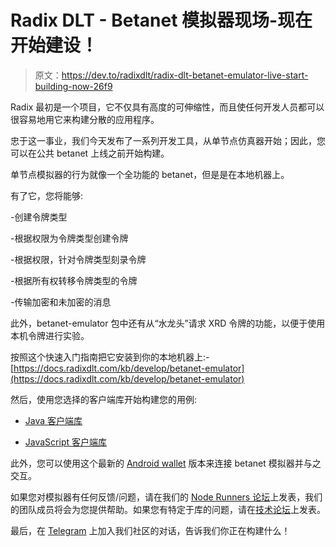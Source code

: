 # Radix DLT - Betanet 模拟器现场-现在开始建设！

> 原文：<https://dev.to/radixdlt/radix-dlt-betanet-emulator-live-start-building-now-26f9>

Radix 最初是一个项目，它不仅具有高度的可伸缩性，而且使任何开发人员都可以很容易地用它来构建分散的应用程序。

忠于这一事业，我们今天发布了一系列开发工具，从单节点仿真器开始；因此，您可以在公共 betanet 上线之前开始构建。

单节点模拟器的行为就像一个全功能的 betanet，但是是在本地机器上。

有了它，您将能够:

-创建令牌类型

-根据权限为令牌类型创建令牌

-根据权限，针对令牌类型刻录令牌

-根据所有权转移令牌类型的令牌

-传输加密和未加密的消息

此外，betanet-emulator 包中还有从“水龙头”请求 XRD 令牌的功能，以便于使用本机令牌进行实验。

按照这个快速入门指南把它安装到你的本地机器上:-[https://docs.radixdlt.com/kb/develop/betanet-emulator](https://docs.radixdlt.com/kb/develop/betanet-emulator)

然后，使用您选择的客户端库开始构建您的用例:

- [Java 客户端库](http://radixdltltd.acemlna.com/lt.php?notrack=1&s=bd0f02a69a63dec8514bf73a241c890d&i=52A2514A0A1581)

- [JavaScript 客户端库](http://radixdltltd.acemlna.com/lt.php?notrack=1&s=bd0f02a69a63dec8514bf73a241c890d&i=52A2514A0A1582)

此外，您可以使用这个最新的 [Android wallet](http://radixdltltd.acemlna.com/lt.php?notrack=1&s=bd0f02a69a63dec8514bf73a241c890d&i=52A2514A0A1583) 版本来连接 betanet 模拟器并与之交互。

如果您对模拟器有任何反馈/问题，请在我们的 [Node Runners 论坛](http://radixdltltd.acemlna.com/lt.php?notrack=1&s=bd0f02a69a63dec8514bf73a241c890d&i=52A2514A0A1584)上发表，我们的团队成员将会为您提供帮助。如果您有特定于库的问题，请在[技术论坛](http://radixdltltd.acemlna.com/lt.php?notrack=1&s=bd0f02a69a63dec8514bf73a241c890d&i=52A2514A0A1585)上发表。

最后，在 [Telegram](http://radixdltltd.acemlna.com/lt.php?notrack=1&s=bd0f02a69a63dec8514bf73a241c890d&i=52A2514A0A1586) 上加入我们社区的对话，告诉我们你正在构建什么！